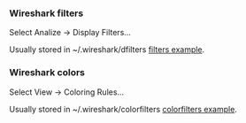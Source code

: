 ### Wireshark filters 

Select Analize -> Display Filters...

Usually stored in ~/.wireshark/dfilters [filters example](https://github.com/sdoro/netkit-livecd/blob/master/tips/files/dfilters?raw=true).


### Wireshark colors

Select View -> Coloring Rules...

Usually stored in ~/.wireshark/colorfilters [colorfilters example](https://github.com/sdoro/netkit-livecd/blob/master/tips/files/colorfilters?raw=true).


